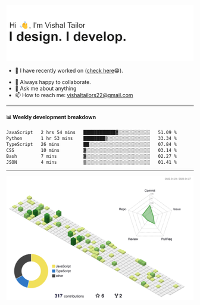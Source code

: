![Hi, I'm Vishal Tailor. I design. I develop.](https://github.com/vishaltailors/vishaltailors/blob/main/header.png?raw=true)

- 🔭 I have recently worked on ([check here](https://vishaltailor.com)😁).
<!-- - 🎦 Currently watching: JavaScript: The Hard Parts By Will Sentance. -->
- 👯 Always happy to collaborate.
- 💬 Ask me about anything
- 📫 How to reach me: <a href="mailto:vishaltailors22@gmail.com">vishaltailors22@gmail.com</a>

<hr /> 
<h4>📊 Weekly development breakdown</h4>
<!--START_SECTION:waka-->

```text
JavaScript   2 hrs 54 mins   ████████████▓░░░░░░░░░░░░   51.09 %
Python       1 hr 53 mins    ████████▒░░░░░░░░░░░░░░░░   33.34 %
TypeScript   26 mins         ██░░░░░░░░░░░░░░░░░░░░░░░   07.84 %
CSS          10 mins         ▓░░░░░░░░░░░░░░░░░░░░░░░░   03.14 %
Bash         7 mins          ▓░░░░░░░░░░░░░░░░░░░░░░░░   02.27 %
JSON         4 mins          ▒░░░░░░░░░░░░░░░░░░░░░░░░   01.41 %
```

<!--END_SECTION:waka-->
<hr /> 

![](./profile-3d-contrib/profile-green-animate.svg)
